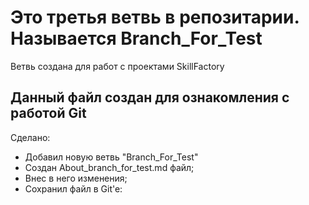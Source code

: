 # Это третья ветвь в репозитарии. Называется **Branch_For_Test**
Ветвь создана для работ с проектами SkillFactory
## Данный файл создан для ознакомления с работой **Git**
Сделано:
* Добавил новую ветвь "Branch_For_Test"
* Создан About_branch_for_test.md файл;
* Внес в него изменения;
* Сохранил файл в Git'e:
